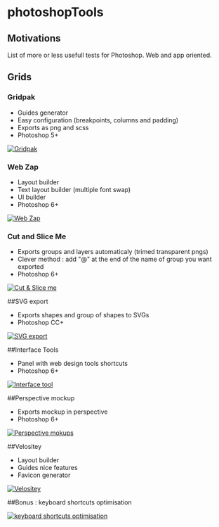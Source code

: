 # photoshopTools

## Motivations
List of more or less usefull tests for Photoshop.
Web and app oriented.

## Grids

### Gridpak
- Guides generator
- Easy configuration (breakpoints, columns and padding)
- Exports as png and scss
- Photoshop 5+

[![Gridpak](http://haveidols.com/grabs/Screen%20Shot%202014-08-28%20at%2018.10.34.png)](http://gridpak.com)

### Web Zap
- Layout builder
- Text layout builder (multiple font swap)
- UI builder
- Photoshop 6+

[![Web Zap](http://haveidols.com/grabs/Screen%20Shot%202014-08-28%20at%2018.24.13.png)](http://webzap.uiparade.com)

### Cut and Slice Me
- Exports groups and layers automaticaly (trimed transparent pngs)
- Clever method : add "@" at the end of the name of group you want exported
- Photoshop 6+

[![Cut & Slice me](http://haveidols.com/grabs/Screen%20Shot%202014-08-28%20at%2018.28.23.png)](http://www.cutandslice.me)

##SVG export
- Exports shapes and group of shapes to SVGs
- Photoshop CC+

[![SVG export](http://haveidols.com/grabs/Screen%20Shot%202014-08-28%20at%2018.22.53.png)](https://creativemarket.com/Renamy/16717-Zeick-Photoshop-SVG-export-2.2.0?utm_source=cmembed&utm_medium=link&utm_campaign=16717)

##Interface Tools
- Panel with web design tools shortcuts
- Photoshop 6+

[![Interface tool](http://haveidols.com/grabs/Screen%20Shot%202014-08-28%20at%2018.23.11.png)](https://dribbble.com/shots/1160621-Interface-Tools-Photoshop-Plugin)

##Perspective mockup
- Exports mockup in perspective
- Photoshop 6+

[![Perspective mokups](http://haveidols.com/grabs/Screen%20Shot%202014-08-28%20at%2018.27.10.png)](http://perspectivemockups.com)

##Velositey
- Layout builder
- Guides nice features
- Favicon generator

[![Velositey](http://haveidols.com/grabs/Screen%20Shot%202014-08-28%20at%2018.09.39.png)](http://dandkagency.com/velositey)

##Bonus : keyboard shortcuts optimisation

[![keyboard shortcuts optimisation](http://haveidols.com/grabs/Screen%20Shot%202014-08-28%20at%2018.11.32.png)](http://www.dtelepathy.com/blog/design/dream-photoshop-keyboard-shortcuts)